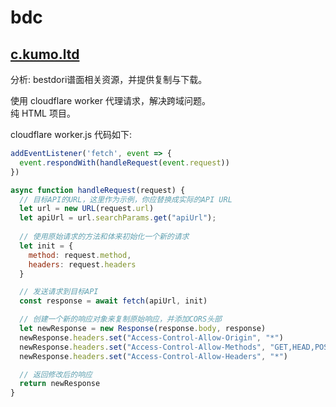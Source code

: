 # bdc

## [c.kumo.ltd](https://c.kumo.ltd)

分析: bestdori谱面相关资源，并提供复制与下载。

使用 cloudflare worker 代理请求，解决跨域问题。   
纯 HTML 项目。


cloudflare worker.js 代码如下:

```javascript
addEventListener('fetch', event => {
  event.respondWith(handleRequest(event.request))
})

async function handleRequest(request) {
  // 目标API的URL，这里作为示例，你应替换成实际的API URL
  let url = new URL(request.url)
  let apiUrl = url.searchParams.get("apiUrl");
  
  // 使用原始请求的方法和体来初始化一个新的请求
  let init = {
    method: request.method,
    headers: request.headers
  }

  // 发送请求到目标API
  const response = await fetch(apiUrl, init)

  // 创建一个新的响应对象来复制原始响应，并添加CORS头部
  let newResponse = new Response(response.body, response)
  newResponse.headers.set("Access-Control-Allow-Origin", "*")
  newResponse.headers.set("Access-Control-Allow-Methods", "GET,HEAD,POST,OPTIONS")
  newResponse.headers.set("Access-Control-Allow-Headers", "*")

  // 返回修改后的响应
  return newResponse
}

```


